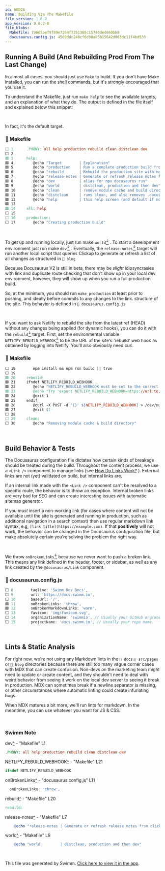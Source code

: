 ```yaml
---
id: W8D2A
name: Building Via The Makefile
file_version: 1.0.2
app_version: 0.6.2-0
file_blobs:
  Makefile: 70665aef9f89e7264f7351365c15744ded660bb8
  docusaurus.config.js: 4509ddc240cf6d90a85015642d063dc11f4bd530
---
```


Running A Build (And Rebuilding Prod From The Last Change)
----------------------------------------------------------

In almost all cases, you should just use `Make` to build. If you don't have Make installed, you can run the shell commands, but it's strongly encouraged that you use it.

To understand the Makefile, just run `make help` to see the available targets, and an explanation of what they do. The output is defined in the file itself and explained below this snippet:

<br/>

In fact, it's the default target.
<!-- NOTE-swimm-snippet: the lines below link your snippet to Swimm -->
### 📄 Makefile
```makefile
⬜ 1      .PHONY: all help production rebuild clean distclean dev
⬜ 2      
🟩 3      help:
🟩 4      	@echo "Target        | Explanation"
🟩 5      	@echo "production    | Run a complete production build from scratch."
🟩 6      	@echo "rebuild       | Rebuild the production site with no changes."
🟩 7      	@echo "release-notes | Generate or refresh release notes from clickup"
🟩 8      	@echo "dev           | alias for npx docusaurus run"
🟩 9      	@echo "world         | distclean, production and then dev"
🟩 10     	@echo "clean         | remove module cache and build directories"
🟩 11     	@echo "distclean     | runs clean, and also removes .docusaurus and lockfiles"
🟩 12     	@echo "help          | this help screen (and default if no other argument is given)"
🟩 13     
🟩 14     all: help
⬜ 15     
⬜ 16     production:
⬜ 17     	@echo "Creating production build"
```

<br/>

To get up and running locally, just run make `world`[<sup id="yN5mL">↓</sup>](#f-yN5mL) . To start a development environment just run make `dev`[<sup id="Z1fu52N">↓</sup>](#f-Z1fu52N) . Eventually, the `release-notes`[<sup id="Z2f0Rb5">↓</sup>](#f-Z2f0Rb5) target will run another local script that queries Clickup to generate or refresh a list of all changes as structured in `📄 blog`

Because Docusaurus V2 is still in beta, there may be _slight_ idiosyncrasies with link and duplicate route checking that don't show up in your local dev environment, however, they will show up when you run a full production build.

So, at the minimum, you should run `make production` at least prior to pushing, and ideally before commits to any changes to the link. structure of the site. This behavior is defined in `📄 docusaurus.config.js`

<br/>

If you want to ask Netlify to rebuild the site from the latest ref (HEAD) without any changes being applied (for dynamic hooks), you can do it with the `rebuild`[<sup id="1zYEAr">↓</sup>](#f-1zYEAr) target. First, set the environmental variable `NETLIFY_REBUILD_WEBHOOK`[<sup id="ZbLV9G">↓</sup>](#f-ZbLV9G) to be the URL of the site's 'rebuild' web hook as obtained by logging into Netlify. You'll also obviously need curl.
<!-- NOTE-swimm-snippet: the lines below link your snippet to Swimm -->
### 📄 Makefile
```makefile
⬜ 18     	npm install && npm run build || true
⬜ 19     
🟩 20     rebuild:
🟩 21     ifndef NETLIFY_REBUILD_WEBHOOK
🟩 22     	@echo "NETLIFY_REBUILD_WEBHOOK must be set to the correct URL in the enviornment."
🟩 23     	@echo "Try 'export NETLIFY_REBUILD_WEBHOOK=https://url.to.webhook' and run again."
🟩 24     	@exit 1
🟩 25     endif
🟩 26     	@curl -X POST -d '{}' ${NETLIFY_REBUILD_WEBHOOK} > /dev/null 2>&1
🟩 27     	@exit $?
⬜ 28     
⬜ 29     clean:
⬜ 30     	@echo "Removing module cache & build directory"
```

<br/>

Build Behavior & Tests
----------------------

The Docusaurus configuration file dictates how certain kinds of breakage should be treated during the build. Throughout the content process, we use a `<Link />` component to manage links (see [How Do Links Work?](how-do-links-work.ANv7K.sw.md) ). External links are not (yet) validated on build, but internal links are.

If an internal link made with the `<Link />` component can't be resolved to a specific route, the behavior is to throw an exception. Internal broken links are very bad for SEO and can create interesting issues with automatic sitemap generator.

If you _must_ insert a non-working link (for cases where content will not be available until the site is generated and running in production, such as additional navigation in a search context) then use regular markdown link syntax, e.g, `[link title](https://example.com)`. If that **positively** will not work, the behavior can be changed in the Docusaurus configuration file, but make absolutely certain you're solving the problem the right way.

<br/>

We throw `onBrokenLinks`[<sup id="Zl2UoL">↓</sup>](#f-Zl2UoL) because we never want to push a broken link. This means any link defined in the header, footer, or sidebar, as well as any link created by the `@docusaurus/Link` component.
<!-- NOTE-swimm-snippet: the lines below link your snippet to Swimm -->
### 📄 docusaurus.config.js
```javascript
⬜ 8        tagline: 'Swimm Dev Docs',
⬜ 9        url: 'https://docs.swimm.io',
⬜ 10       baseUrl: '/',
🟩 11       onBrokenLinks: 'throw',
🟩 12       onBrokenMarkdownLinks: 'warn',
⬜ 13       favicon: 'img/favicon.svg',
⬜ 14       organizationName: 'swimmio', // Usually your GitHub org/user name.
⬜ 15       projectName: 'docs.swimm.io', // Usually your repo name.
```

<br/>

Lints & Static Analysis
-----------------------

For right now, we're not using any Markdown lints in the `📄 docs` `📄 src/pages` or `📄 blog` directories because there are still too many vague corner cases with MDX that can create confusion. Non-devs on the marketing team might need to update or create content, and they shouldn't need to deal with weird behavior from seeing it work on the local dev server to seeing it break in production. MDX can sometimes break if a newline separator is missing, or other circumstances where automatic linting could create infuriating bugs.

When MDX matures a bit more, we'll run lints for markdown. In the meantime, you can use whatever you want for JS & CSS.

<br/>

<!-- THIS IS AN AUTOGENERATED SECTION. DO NOT EDIT THIS SECTION DIRECTLY -->
### Swimm Note

<span id="f-Z1fu52N">dev</span>[^](#Z1fu52N) - "Makefile" L1
```makefile
.PHONY: all help production rebuild clean distclean dev
```

<span id="f-ZbLV9G">NETLIFY_REBUILD_WEBHOOK</span>[^](#ZbLV9G) - "Makefile" L21
```makefile
ifndef NETLIFY_REBUILD_WEBHOOK
```

<span id="f-Zl2UoL">onBrokenLinks</span>[^](#Zl2UoL) - "docusaurus.config.js" L11
```javascript
  onBrokenLinks: 'throw',
```

<span id="f-1zYEAr">rebuild</span>[^](#1zYEAr) - "Makefile" L20
```makefile
rebuild:
```

<span id="f-Z2f0Rb5">release-notes</span>[^](#Z2f0Rb5) - "Makefile" L7
```makefile
	@echo "release-notes | Generate or refresh release notes from clickup"
```

<span id="f-yN5mL">world</span>[^](#yN5mL) - "Makefile" L9
```makefile
	@echo "world         | distclean, production and then dev"
```

<br/>

This file was generated by Swimm. [Click here to view it in the app](https://app.swimm.io/#/repos/Z2l0aHViJTNBJTNBZG9jcy5zd2ltbS5pbyUzQSUzQXN3aW1taW8=/docs/W8D2A).